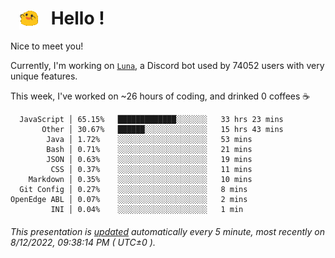 <h1>   <img src="./spoinky.gif" style="vertical-align:middle;" width="30px">   Hello ! </h1>

Nice to meet you!

Currently, I'm working on <a href='https://github.com/Asgarrrr/Luna'>`Luna`</a>, a Discord bot used by 74052 users with very unique features.

This week, I've worked on ~26 hours of coding, and drinked 0 coffees ☕

```
  JavaScript │ 65.15%   █████████████░░░░░░░   33 hrs 23 mins
       Other │ 30.67%   ██████░░░░░░░░░░░░░░   15 hrs 43 mins
        Java │ 1.72%    ░░░░░░░░░░░░░░░░░░░░   53 mins
        Bash │ 0.71%    ░░░░░░░░░░░░░░░░░░░░   21 mins
        JSON │ 0.63%    ░░░░░░░░░░░░░░░░░░░░   19 mins
         CSS │ 0.37%    ░░░░░░░░░░░░░░░░░░░░   11 mins
    Markdown │ 0.35%    ░░░░░░░░░░░░░░░░░░░░   10 mins
  Git Config │ 0.27%    ░░░░░░░░░░░░░░░░░░░░   8 mins
OpenEdge ABL │ 0.07%    ░░░░░░░░░░░░░░░░░░░░   2 mins
         INI │ 0.04%    ░░░░░░░░░░░░░░░░░░░░   1 min
```

###### This presentation is [updated](https://github.com/Asgarrrr) automatically every 5 minute, most recently on 8/12/2022, 09:38:14 PM ( UTC±0 ).